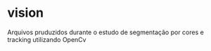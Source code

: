 # vision
Arquivos pruduzidos durante o estudo de segmentação por cores e tracking utilizando OpenCv
